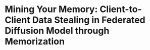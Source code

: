 # Mining Your Memory: Client-to-Client Data Stealing in Federated Diffusion Model through Memorization

